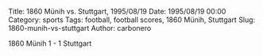 Title: 1860 Münih vs. Stuttgart, 1995/08/19
Date: 1995/08/19 00:00
Category: sports
Tags: football, football scores, 1860 Münih, Stuttgart
Slug: 1860-munih-vs-stuttgart
Author: carbonero


1860 Münih 1 - 1 Stuttgart
